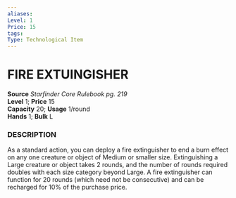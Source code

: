 ```yaml
---
aliases: 
Level: 1
Price: 15
tags: 
Type: Technological Item
---
```

# FIRE EXTUINGISHER


**Source** _Starfinder Core Rulebook pg. 219_  
**Level** 1; **Price** 15  
**Capacity** 20; **Usage** 1/round  
**Hands** 1; **Bulk** L

### DESCRIPTION

As a standard action, you can deploy a fire extinguisher to end a burn effect on any one creature or object of Medium or smaller size. Extinguishing a Large creature or object takes 2 rounds, and the number of rounds required doubles with each size category beyond Large. A fire extinguisher can function for 20 rounds (which need not be consecutive) and can be recharged for 10% of the purchase price.